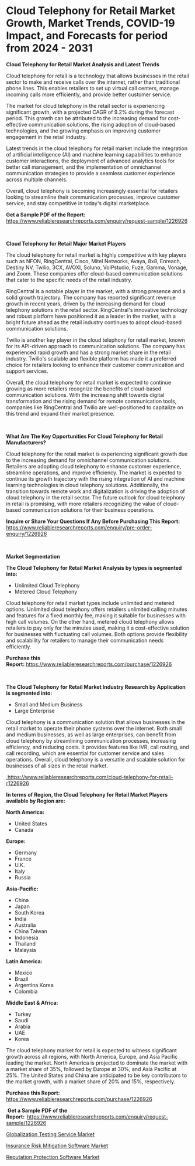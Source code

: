<p><h1>Cloud Telephony for Retail Market Growth, Market Trends, COVID-19 Impact, and Forecasts for period from 2024 - 2031</h1></p><p><strong>Cloud Telephony for Retail Market Analysis and Latest Trends</strong></p>
<p><p>Cloud telephony for retail is a technology that allows businesses in the retail sector to make and receive calls over the internet, rather than traditional phone lines. This enables retailers to set up virtual call centers, manage incoming calls more efficiently, and provide better customer service.</p><p>The market for cloud telephony in the retail sector is experiencing significant growth, with a projected CAGR of 9.2% during the forecast period. This growth can be attributed to the increasing demand for cost-effective communication solutions, the rising adoption of cloud-based technologies, and the growing emphasis on improving customer engagement in the retail industry. </p><p>Latest trends in the cloud telephony for retail market include the integration of artificial intelligence (AI) and machine learning capabilities to enhance customer interactions, the deployment of advanced analytics tools for better call management, and the implementation of omnichannel communication strategies to provide a seamless customer experience across multiple channels.</p><p>Overall, cloud telephony is becoming increasingly essential for retailers looking to streamline their communication processes, improve customer service, and stay competitive in today's digital marketplace.</p></p>
<p><strong>Get a Sample PDF of the Report:&nbsp;</strong> <a href="https://www.reliableresearchreports.com/enquiry/request-sample/1226926">https://www.reliableresearchreports.com/enquiry/request-sample/1226926</a></p>
<p>&nbsp;</p>
<p><strong>Cloud Telephony for Retail Major Market Players</strong></p>
<p><p>The cloud telephony for retail market is highly competitive with key players such as NFON, RingCentral, Cisco, Mitel Networks, Avaya, 8x8, Enreach, Destiny NV, Twilio, 3CX, AVOXI, Soluno, VoIPstudio, Fuze, Gamma, Vonage, and Zoom. These companies offer cloud-based communication solutions that cater to the specific needs of the retail industry.</p><p>RingCentral is a notable player in the market, with a strong presence and a solid growth trajectory. The company has reported significant revenue growth in recent years, driven by the increasing demand for cloud telephony solutions in the retail sector. RingCentral's innovative technology and robust platform have positioned it as a leader in the market, with a bright future ahead as the retail industry continues to adopt cloud-based communication solutions.</p><p>Twilio is another key player in the cloud telephony for retail market, known for its API-driven approach to communication solutions. The company has experienced rapid growth and has a strong market share in the retail industry. Twilio's scalable and flexible platform has made it a preferred choice for retailers looking to enhance their customer communication and support services.</p><p>Overall, the cloud telephony for retail market is expected to continue growing as more retailers recognize the benefits of cloud-based communication solutions. With the increasing shift towards digital transformation and the rising demand for remote communication tools, companies like RingCentral and Twilio are well-positioned to capitalize on this trend and expand their market presence.</p></p>
<p>&nbsp;</p>
<p><strong>What Are The Key Opportunities For Cloud Telephony for Retail Manufacturers?</strong></p>
<p><p>Cloud telephony for the retail market is experiencing significant growth due to the increasing demand for omnichannel communication solutions. Retailers are adopting cloud telephony to enhance customer experience, streamline operations, and improve efficiency. The market is expected to continue its growth trajectory with the rising integration of AI and machine learning technologies in cloud telephony solutions. Additionally, the transition towards remote work and digitalization is driving the adoption of cloud telephony in the retail sector. The future outlook for cloud telephony in retail is promising, with more retailers recognizing the value of cloud-based communication solutions for their business operations.</p></p>
<p><strong>Inquire or Share Your Questions If Any Before Purchasing This Report:</strong> <a href="https://www.reliableresearchreports.com/enquiry/pre-order-enquiry/1226926">https://www.reliableresearchreports.com/enquiry/pre-order-enquiry/1226926</a></p>
<p>&nbsp;</p>
<p><strong>Market Segmentation</strong></p>
<p><strong>The Cloud Telephony for Retail Market Analysis by types is segmented into:</strong></p>
<p><ul><li>Unlimited Cloud Telephony</li><li>Metered Cloud Telephony</li></ul></p>
<p><p>Cloud telephony for retail market types include unlimited and metered options. Unlimited cloud telephony offers retailers unlimited calling minutes and features for a fixed monthly fee, making it suitable for businesses with high call volumes. On the other hand, metered cloud telephony allows retailers to pay only for the minutes used, making it a cost-effective solution for businesses with fluctuating call volumes. Both options provide flexibility and scalability for retailers to manage their communication needs efficiently.</p></p>
<p><strong>Purchase this Report:&nbsp;</strong><a href="https://www.reliableresearchreports.com/purchase/1226926">https://www.reliableresearchreports.com/purchase/1226926</a></p>
<p>&nbsp;</p>
<p><strong>The Cloud Telephony for Retail Market Industry Research by Application is segmented into:</strong></p>
<p><ul><li>Small and Medium Business</li><li>Large Enterprise</li></ul></p>
<p><p>Cloud telephony is a communication solution that allows businesses in the retail market to operate their phone systems over the internet. Both small and medium businesses, as well as large enterprises, can benefit from cloud telephony by streamlining communication processes, increasing efficiency, and reducing costs. It provides features like IVR, call routing, and call recording, which are essential for customer service and sales operations. Overall, cloud telephony is a versatile and scalable solution for businesses of all sizes in the retail market.</p></p>
<p><a href="https://www.reliableresearchreports.com/cloud-telephony-for-retail-r1226926">&nbsp;https://www.reliableresearchreports.com/cloud-telephony-for-retail-r1226926</a></p>
<p><strong>In terms of Region, the Cloud Telephony for Retail Market Players available by Region are:</strong></p>
<p>
    <p> <strong> North America: </strong>
        <ul>
            <li>United States</li>
            <li>Canada</li>
        </ul>
        </p> 
    <p> <strong> Europe: </strong>
        <ul>
            <li>Germany</li>
            <li>France</li>
            <li>U.K.</li>
            <li>Italy</li>
            <li>Russia</li>
        </ul>
        </p> 
    <p> <strong> Asia-Pacific: </strong>
        <ul>
            <li>China</li>
            <li>Japan</li>
            <li>South Korea</li>
            <li>India</li>
            <li>Australia</li>
            <li>China Taiwan</li>
            <li>Indonesia</li>
            <li>Thailand</li>
            <li>Malaysia</li>
        </ul>
        </p> 
    <p> <strong> Latin America: </strong>
        <ul>
            <li>Mexico</li>
            <li>Brazil</li>
            <li>Argentina Korea</li>
            <li>Colombia</li>
        </ul>
        </p> 
    <p> <strong> Middle East & Africa: </strong>
        <ul>
            <li>Turkey</li>
            <li>Saudi</li>
            <li>Arabia</li>
            <li>UAE</li>
            <li>Korea</li>
        </ul>
    </p>
    </p>
<p><p>The cloud telephony market for retail is expected to witness significant growth across all regions, with North America, Europe, and Asia Pacific leading the market. North America is projected to dominate the market with a market share of 35%, followed by Europe at 30%, and Asia Pacific at 25%. The United States and China are anticipated to be key contributors to the market growth, with a market share of 20% and 15%, respectively.</p></p>
<p><strong>Purchase this Report: </strong><a href="https://www.reliableresearchreports.com/purchase/1226926">https://www.reliableresearchreports.com/purchase/1226926</a></p>
<p>&nbsp;<strong>Get a Sample PDF of the Report:&nbsp;&nbsp;</strong><a href="https://www.reliableresearchreports.com/enquiry/request-sample/1226926">https://www.reliableresearchreports.com/enquiry/request-sample/1226926</a></p>
<p><strong></strong></p>
<p><p><a href="https://github.com/nicoletavirag/Market-Research-Report-List-4/blob/main/globalization-testing-service-market.md">Globalization Testing Service Market</a></p><p><a href="https://github.com/mauripalmi/Market-Research-Report-List-4/blob/main/insurance-risk-mitigation-software-market.md">Insurance Risk Mitigation Software Market</a></p><p><a href="https://github.com/gulaimolin/Market-Research-Report-List-5/blob/main/reputation-protection-software-market.md">Reputation Protection Software Market</a></p></p>
